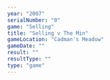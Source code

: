 ```yaml
---
year: "2007"
serialNumber: "0" 
game: "Selling"
title: "Selling v The Min"
gameLocation: "Cadman's Meadow"
gameDate: ""
result: ""
resultType: ""
type: "game"
---
```

